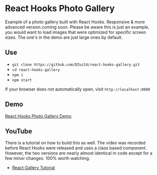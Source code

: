 # React Hooks Photo Gallery

Example of a photo gallery built with React Hooks. Responsive & more advanced version coming soon. Please be aware this is just an example, you would want to load images that were optimized for specific screen sizes. The one's in the demo are just large ones by default.

## Use

- `git clone https://github.com/DZuz14/react-hooks-gallery.git`
- `cd react-hooks-gallery`
- `npm i`
- `npm start`

If your browser does not automatically open, visit `http://localhost:8080`

## Demo

[React Hooks Photo Gallery Demo](https://dzuz14.github.io/react-hooks-gallery/)

## YouTube

There is a tutorial on how to build this as well. The video was recorded before React Hooks were released and uses a class based component. However, the two versions are nearly almost identical in code except for a few minor changes. 100% worth watching.

- [React Gallery Tutorial](https://www.youtube.com/watch?v=GZ4d3HEn9zg)
